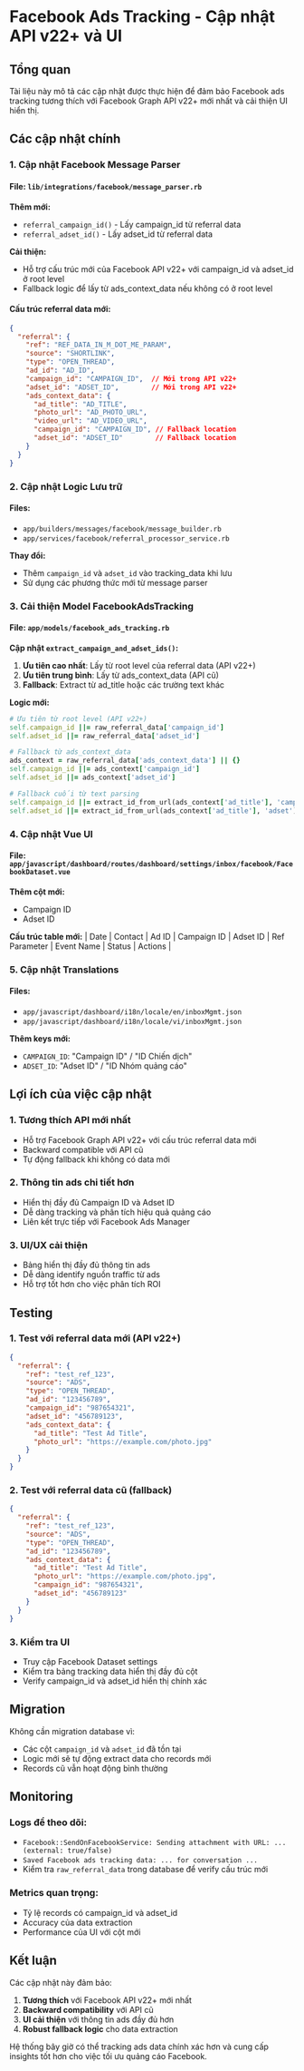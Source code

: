 # Facebook Ads Tracking - Cập nhật API v22+ và UI

## Tổng quan

Tài liệu này mô tả các cập nhật được thực hiện để đảm bảo Facebook ads tracking tương thích với Facebook Graph API v22+ mới nhất và cải thiện UI hiển thị.

## Các cập nhật chính

### 1. Cập nhật Facebook Message Parser

#### File: `lib/integrations/facebook/message_parser.rb`

**Thêm mới:**
- `referral_campaign_id()` - Lấy campaign_id từ referral data
- `referral_adset_id()` - Lấy adset_id từ referral data

**Cải thiện:**
- Hỗ trợ cấu trúc mới của Facebook API v22+ với campaign_id và adset_id ở root level
- Fallback logic để lấy từ ads_context_data nếu không có ở root level

#### Cấu trúc referral data mới:
```json
{
  "referral": {
    "ref": "REF_DATA_IN_M_DOT_ME_PARAM",
    "source": "SHORTLINK",
    "type": "OPEN_THREAD",
    "ad_id": "AD_ID",
    "campaign_id": "CAMPAIGN_ID",  // Mới trong API v22+
    "adset_id": "ADSET_ID",        // Mới trong API v22+
    "ads_context_data": {
      "ad_title": "AD_TITLE",
      "photo_url": "AD_PHOTO_URL",
      "video_url": "AD_VIDEO_URL",
      "campaign_id": "CAMPAIGN_ID", // Fallback location
      "adset_id": "ADSET_ID"        // Fallback location
    }
  }
}
```

### 2. Cập nhật Logic Lưu trữ

#### Files:
- `app/builders/messages/facebook/message_builder.rb`
- `app/services/facebook/referral_processor_service.rb`

**Thay đổi:**
- Thêm `campaign_id` và `adset_id` vào tracking_data khi lưu
- Sử dụng các phương thức mới từ message parser

### 3. Cải thiện Model FacebookAdsTracking

#### File: `app/models/facebook_ads_tracking.rb`

**Cập nhật `extract_campaign_and_adset_ids()`:**
1. **Ưu tiên cao nhất**: Lấy từ root level của referral data (API v22+)
2. **Ưu tiên trung bình**: Lấy từ ads_context_data (API cũ)
3. **Fallback**: Extract từ ad_title hoặc các trường text khác

**Logic mới:**
```ruby
# Ưu tiên từ root level (API v22+)
self.campaign_id ||= raw_referral_data['campaign_id']
self.adset_id ||= raw_referral_data['adset_id']

# Fallback từ ads_context_data
ads_context = raw_referral_data['ads_context_data'] || {}
self.campaign_id ||= ads_context['campaign_id']
self.adset_id ||= ads_context['adset_id']

# Fallback cuối từ text parsing
self.campaign_id ||= extract_id_from_url(ads_context['ad_title'], 'campaign')
self.adset_id ||= extract_id_from_url(ads_context['ad_title'], 'adset')
```

### 4. Cập nhật Vue UI

#### File: `app/javascript/dashboard/routes/dashboard/settings/inbox/facebook/FacebookDataset.vue`

**Thêm cột mới:**
- Campaign ID
- Adset ID

**Cấu trúc table mới:**
| Date | Contact | Ad ID | Campaign ID | Adset ID | Ref Parameter | Event Name | Status | Actions |

### 5. Cập nhật Translations

#### Files:
- `app/javascript/dashboard/i18n/locale/en/inboxMgmt.json`
- `app/javascript/dashboard/i18n/locale/vi/inboxMgmt.json`

**Thêm keys mới:**
- `CAMPAIGN_ID`: "Campaign ID" / "ID Chiến dịch"
- `ADSET_ID`: "Adset ID" / "ID Nhóm quảng cáo"

## Lợi ích của việc cập nhật

### 1. Tương thích API mới nhất
- Hỗ trợ Facebook Graph API v22+ với cấu trúc referral data mới
- Backward compatible với API cũ
- Tự động fallback khi không có data mới

### 2. Thông tin ads chi tiết hơn
- Hiển thị đầy đủ Campaign ID và Adset ID
- Dễ dàng tracking và phân tích hiệu quả quảng cáo
- Liên kết trực tiếp với Facebook Ads Manager

### 3. UI/UX cải thiện
- Bảng hiển thị đầy đủ thông tin ads
- Dễ dàng identify nguồn traffic từ ads
- Hỗ trợ tốt hơn cho việc phân tích ROI

## Testing

### 1. Test với referral data mới (API v22+)
```json
{
  "referral": {
    "ref": "test_ref_123",
    "source": "ADS",
    "type": "OPEN_THREAD",
    "ad_id": "123456789",
    "campaign_id": "987654321",
    "adset_id": "456789123",
    "ads_context_data": {
      "ad_title": "Test Ad Title",
      "photo_url": "https://example.com/photo.jpg"
    }
  }
}
```

### 2. Test với referral data cũ (fallback)
```json
{
  "referral": {
    "ref": "test_ref_123",
    "source": "ADS", 
    "type": "OPEN_THREAD",
    "ad_id": "123456789",
    "ads_context_data": {
      "ad_title": "Test Ad Title",
      "photo_url": "https://example.com/photo.jpg",
      "campaign_id": "987654321",
      "adset_id": "456789123"
    }
  }
}
```

### 3. Kiểm tra UI
- Truy cập Facebook Dataset settings
- Kiểm tra bảng tracking data hiển thị đầy đủ cột
- Verify campaign_id và adset_id hiển thị chính xác

## Migration

Không cần migration database vì:
- Các cột `campaign_id` và `adset_id` đã tồn tại
- Logic mới sẽ tự động extract data cho records mới
- Records cũ vẫn hoạt động bình thường

## Monitoring

### Logs để theo dõi:
- `Facebook::SendOnFacebookService: Sending attachment with URL: ... (external: true/false)`
- `Saved Facebook ads tracking data: ... for conversation ...`
- Kiểm tra `raw_referral_data` trong database để verify cấu trúc mới

### Metrics quan trọng:
- Tỷ lệ records có campaign_id và adset_id
- Accuracy của data extraction
- Performance của UI với cột mới

## Kết luận

Các cập nhật này đảm bảo:
1. **Tương thích** với Facebook API v22+ mới nhất
2. **Backward compatibility** với API cũ
3. **UI cải thiện** với thông tin ads đầy đủ hơn
4. **Robust fallback logic** cho data extraction

Hệ thống bây giờ có thể tracking ads data chính xác hơn và cung cấp insights tốt hơn cho việc tối ưu quảng cáo Facebook.
